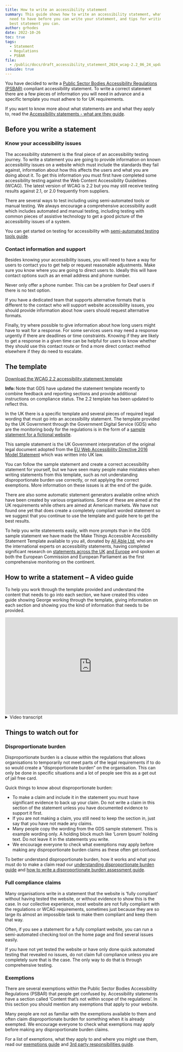 ```yaml
---
title: How to write an accessibility statement
summary: This guide shows how to write an accessibility statement, what you will
  need to have before you can write your statement, and tips for writing the
  best statement you can.
author: grhodes
date: 2022-10-26
toc: true
tags:
  - Statement
  - Regulations
  - PSBAR
file:
  - /public/docs/draft_accessibility_statement_2024_wcag-2.2_06_24_update.docx
isGuide: true
---
```

You have decided to write a [Public Sector Bodies Accessibility Regulations (PSBAR)](https://www.makethingsaccessible.com/guides/what-are-the-public-sector-bodies-accessibility-regulations/) compliant accessibility statement. To write a correct statement there are a few pieces of information you will need in advance and a specific template you must adhere to for UK requirements.

If you want to know more about what statements are and what they apply to, read the [Accessibility statements - what are they guide](https://www.makethingsaccessible.com/guides/accessibility-statements-what-are-they/).

## Before you write a statement

### Know your accessibility issues

The accessibility statement is the final piece of an accessibility testing journey. To write a statement you are going to provide information on known accessibility issues on a website which must include the standards they fail against, information about how this affects the users and what you are doing about it. To get this information you must first have completed some accessibility testing against the Web Content Accessibility Guidelines (WCAG). The latest version of WCAG is 2.2 but you may still receive testing results against 2.1, or 2.0 frequently from suppliers.

There are several ways to test including using semi-automated tools or manual testing. We always encourage a comprehensive accessibility audit which includes automated and manual testing, including testing with common pieces of assistive technology to get a good picture of the accessibility issues of a system.

You can get started on testing for accessibility with [semi-automated testing tools guide](https://www.makethingsaccessible.com/guides/semi-automated-accessibility-testing-tools/).

### Contact information and support

Besides knowing your accessibility issues, you will need to have a way for users to contact you to get help or request reasonable adjustments. Make sure you know where you are going to direct users to. Ideally this will have contact options such as an email address and phone number.

<div class="callout__info"><span class="callout__icon"></span><span class="callout__text">Never only offer a phone number. This can be a problem for Deaf users if there is no text option.</span></div>

If you have a dedicated team that supports alternative formats that is different to the contact who will support website accessibility issues, you should provide information about how users should request alternative formats.

Finally, try where possible to give information about how long users might have to wait for a response. For some services users may need a response urgently if there are deadlines or time constraints. Knowing if they are likely to get a response in a given time can be helpful for users to know whether they should use this contact route or find a more direct contact method elsewhere if they do need to escalate.

## The template[](/docs/draft-accessibility-statement-2023-wcag-2.2.docx)

[Download the WCAG 2.2 accessibility statement template](/docs/draft_accessibility_statement_2024_wcag-2.2_06_24_update.docx)

[](docs/draft_accessibility_statement_2024_wcag-2.2.docx)

<div class="callout__info"><span class="callout__icon"><strong class="visually-hidden">Info: </strong></span><span class="callout__text">Note that GDS have updated the statement template recently to combine feedback and reporting sections and provide additional instructions on compliance status. The 2.2 template has been updated to reflect this.</span></div>

In the UK there is a specific template and several pieces of required legal wording that must go into an accessibility statement. The template provided by the UK Government through the Government Digital Service (GDS) who are the monitoring body for the regulations is in the form of a [sample statement for a fictional website](https://www.gov.uk/government/publications/sample-accessibility-statement/sample-accessibility-statement-for-a-fictional-public-sector-website).

This sample statement is the UK Government interpretation of the original legal document adopted from the [EU Web Accessibility Directive 2016 Model Statement](https://www.legislation.gov.uk/eudn/2018/1523/2020-12-31) which was written into UK law.

You can follow the sample statement and create a correct accessibility statement for yourself, but we have seen many people make mistakes when writing statements from this template, such as not understanding disproportionate burden use correctly, or not applying the correct exemptions. More information on these issues is at the end of the guide.

There are also some automatic statement generators available online which have been created by various organisations. Some of these are aimed at the UK requirements while others are aimed at American markets. We have not found one yet that does create a completely compliant worded statement so we suggest that you continue to use the template and guide here to get the best results.

To help you write statements easily, with more prompts than in the GDS sample statement we have made the Make Things Accessible Accessibility Statement Template available to you all, donated by [All Able Ltd](https://www.allable.co.uk/), who are the international experts on accessibility statements, having completed significant research on [statements across the UK](https://www.allable.co.uk/research/accessibility-statements-v4) [and Europe](https://www.allable.co.uk/research/accessibility-statements-v3) and spoken at both the European Commission and European Parliament as the first comprehensive monitoring on the continent.

## How to write a statement – A video guide

To help you work through the template provided and understand the content that needs to go into each section, we have created this video guide showing George working through the template, giving information on each section and showing you the kind of information that needs to be provided.

<iframe width="560" height="315" src="https://www.youtube-nocookie.com/embed/LL-6q2AU8t4" title="YouTube video player" frameborder="0" allow="accelerometer; autoplay; clipboard-write; encrypted-media; gyroscope; picture-in-picture" allowfullscreen></iframe>

<details><summary>Video transcript</summary>

Hi everyone, welcome to this introduction to accessibility statements including how to write an accessibility statement.
What I've got in front of me is the accessibility statement template that we're putting up on makethingsaccessible.com and this is the template that you can download from the how to write an accessibility statement guide.

It's based off the GDS sample template.

It conforms to the UK required standards and has all the required information and what we'd be doing today is we'll be going through and showing you how to fill this out, showing you some of the complexities with some of these sections, and a few things to watch out for.

Hopefully this will be a useful guide to you filling out your own accessibility statements.
So, let's dive into it.

This is the accessibility statement template.

As I've mentioned, we'll start from the top and do a little quick run through of the various sections explaining what they're for, and then I will go through again and show you how to fill out each section. 

We start off with a little introduction.

This just gives a flavour of what the statement applies to and who owns the website.

Then we come to a how accessible this website is section.

This is just a not required section, it's optional.

But it's part of the standard template, so we can keep it in and point below.

You can also provide additional extra information here if you've got further things that you want to say about the state of the website.

Then we've got the feedback and contact information.

Very important section that's there to let users know that if they do have a problem and they need to get in contact with somebody or if they need an alternative format, they can get that information here.

Then we come onto the reporting accessibility problems with this website.

This is a legally required section.

It's similar to the feedback bit but will also still need to remain.

The enforcement procedures, again, a legally required piece of information for anyone that's writing a Public Sector Bodies, (websites and mobile applications) Accessibility Regulations 2018 compliance statement.

And then we've got an optional section contacting us by phone or visiting us in person. 

If you do have a way for people to come and visit you physically or other phone options, you can always list them here as well.

Then we get into the real meat of the statement.

So, we've got the technical information about this website accessibility section.

This is a legally required statement that you are trying to make things as compliant as possible.

Compliance status identifies how compliant you are, and you pick one of the three options.

Non accessible content is the overarching heading to the following three subheading areas, of which we've got non-compliance with the accessibility regulations.

This is where your list the outcomes of any of your accessibility testing including any WCAG success criteria and failures you may have.

And then we've got the disproportionate burden sections.

So, this is where you will list any disproportionate burden claims that you are making or let people know that you're not making any claims.

Then the third of the three subsections we've got content that's not within scope of the accessibility regulations.

Now this is where you list all your exemptions, and we'll go through each one of these in just a moment.

And then finally, we have the preparation of this accessibility statement section.

This is another required thing where we say when the statement was prepared, when it was last reviewed, when the tests will last carried out, and some information about how those tests were carried out.

So, let's go through the template.

I'll walk you through it and a lot more detail and we can hopefully come out with a very compliantly worded accessibility statement.

So, let's pick a website, we'll say this is the accessibility statement for make things accessible.

This could be any website, so for whatever website you're writing this statement for that goes there again.

As we've mentioned in the guides before, try to make sure that you're writing really one statement per system, or one statement per website.

That's the best way to do it, to keep the issues kind of focused on the platform at hand.

So, first things first, we've got this introduction section.

Now there are two statements here that we have to keep in, two lines that have to stay there.

They're legally required.

And I've got a bit of an explanation just before that to explain that notes are surrounded by square brackets and this will help anyone identify where note requirements are still there, and obviously by the end we should have nothing left that includes this square brackets.

What I'm going to do is I'm going to remove those notes because we want to end up with a finalised statement, so this accessibility statement applies to, and then what we're going to put in here is we're going to put in the scope of the statement, e.g. the website or domain to which the statement applies.

So, we're going to take out that draft text.

Remember this is legally required.

And we're going to say this applies to www.MakeThingsAccessible.com.

So now we know this statement applies to this particular domain.

Next section, another note, use the section below to make a brief general statement about what the website allows disabled users to do.

If you're testing says one of the features below and not true, remove them.
So, this is about how accessible the website is, and we've also made the website text as simple as possible to understand, et cetera, et cetera.

This is from the sample statement, so we don't need that note as before.

This website is run by. 

In this case, it's not actually run by a public sector body, it's run by me, George Rhodes. 

However, in the event that you are writing your own accessibility statements, what you'll be putting in here is this website is run by the public sector body.

OK.

And this will be your organizational name, for example, the name of your university, the name of your college, your Council, or whichever other organization you are representing with this statement.

So, this website is run by public sector body.

We've also made the website text as simple as possible to understand.

AbilityNet has advice on making your device easier to use if you have a disability.

This goes to my computer my way, a very useful site that's always good to help direct users too if they do need some support.

So, we leave that in.

The next section how accessible this website is now this is a section that comes from the government template.

Normally it would have a little bit more information including bullet points that say you should be able to zoom.

You should be able to do this, that and the other.

Of course you should, it's the legal requirement. 

However, we're kind of duplicating that information further down where we go into detail about what the problems are.
So, what I prefer to do is leave this with just a bit of text to say we know that some parts of the website are not fully accessible, in the event that you do have some issues, you can see a full list of any issues we currently know about in the non-accessible content section of this statement.

So that's further down.

What I would also add in here, which you can do is if you've got something going on like you're building a new website, a new version of the current website or anything else that kind of shows what's happening in terms of accessibility of the website at the moment you can add it in here, give people some additional updates or instructions if required to give a bit more of a summary.

Then, coming onto the feedback and contact Information section now once again this is a legally required section, so you cannot remove it.

I would also suggest that you keep these contacts sections both the feedback and the reporting sections where they're supposed to be here.

Don't play around with the orders of sections from the template, just keep it as is. I know we all want to kind of direct people to resolving problems themselves or online contact routes before we give them the option to ring somebody up or also go and make a complaint or ask for enforcement against us, so some people put these further down at the end of the statement.

Don't do that.

It's much more straightforward just to have the contact information there, because if they do really seriously need it, they are going to find it.

We might as well make it front and centre and give people the support that they need as quickly as possible.
So, feedback and contact information is a legally required section, but you don't necessarily have to use this wording, so you can change the wording on this one.

But I would encourage you to try and give as many different options as possible in terms of contacts routes.
So, e-mail, phone number, any other contact details because it's always good to give people the options.
If we just do a phone number then it can be no good for deaf users.

If there's no text-based contact option, so an e-mail alone is OK.

But if you've got other options then definitely try to add in more options.

So, this should also cover your requirement for if people need alternative formats, here's a good route to go and ask for those.

So, we're going to remove some of these comments if you need information on the website in a different format like accessible PDF, large print, easy read, audio recordings or Braille.

This is who you contact now for our one. 

It's going to be the e-mail info@makethingsaccessible.com.

OK, so info@makethingsaccessible.com we're going to link that and that's obviously going to be through to the e-mail address.

We don't have a phone number or any other contact details for make things accessible, but if you did for your one, please add in as many contact routes as possible.

If you've got a different person that would deal with website complaints versus someone that would deal with alternative format requests separate them out, give different contact details as much as is useful.

It's also a good idea to add in a time frame for when people can expect a response.

So, whether that's two days, five days, whatever it is, as long as you let people know that can be really useful if someone in a bit of a rush to get some information about your service and the number of days is going to be a longer than what they need, then they might realize, OK I can put a request in here, but it's not going to come back for a few days.

I'll go and find a more direct or urgent route to get this this information together, so we'll consider your request and get back to you in let's say 5 days, we'll say 5.
Cool.

OK, so we've now got the headings right the intro's right.

How accessible the website is just the standard text that we're keeping there.

Feedback and contact information has the e-mail address and the number of days we're expecting a response.

Next is the reporting accessibility problems with this website.

Now this section is legally required.

Don't remove it and try to keep this as close to this as possible.

So, we're always looking to improve the accessibility of this website.

If you find any problems not listed on this page or think we're not meeting accessibility requirements, contact…
And then this should be how you provide details of how to report these issues to your organization and contact details for the unit or personal responsible for dealing with these reports.

Quite often, especially for small websites or small teams, this is going to be the same as the feedback and contact information.

So, in this case it is info@makethingsaccessible.com.

So that is once again going to be the same, the same e-mail address.

However, if you had larger organizations and different groups would deal with different things, this might be your digital accessibility team address.

This might be a product team address.

Although yes, many a time, it might be that the reporting information and the feedback information are the same, both of these sections are independently legally required, so we do suggest to have a compliantly worded statement that you do keep both of those in the statement.

You don't get rid of either of them.

They are both required.

And then underneath the reporting accessibility problems with this website section, we have a little link here, read tips on contacting organizations about inaccessible websites.

This is a useful thing that we put in a long time ago just to help people get a little bit more information on how to complain about accessibility problems.

This takes you off to W3 to get some more advice.

Next is the enforcement procedure section.

So once again, this is a legally required section and the government sample statement will give you some information on this.

And we've got both options for those who are in Great Britain and those who are in Northern Ireland.

Now what you'll do is you will pick whichever one of these is most applicable to you.

So, if you're in Great Britain you will be picking the first one because you'll be under the enforcement of the Equality and Human Rights Commission.

But if you're in Northern Ireland, you will be under the enforcement of the Equalities Commission for Northern Ireland.

If you are a UK spanning authority or organization in any respect, you will want both so you can keep both in, or you can delete one or the other that's absolutely fine.

What we're going to do just for this example because I'm based in England.

I will be picking the Equality and Human Rights Commission section.

However, if anything's going kind of broad, then we will obviously be picking both or if it's in Northern Ireland specifically we'd pick the Northern Ireland one.

Next one is contacting us by phone or visiting us in person.

Now, I said this was an optional one.

You can add further information here if you want to give directions on how to get to offices or what facilities offices have if someone does come to visit you in person.

This can be good for, places like universities that might have IT drop in desks or any other organizations where you may have in person visitation, and someone might ask about accessibility issues with this service or in general.

However, make things accessible does not have any physical premises that anyone can come and say hello to us at.

So, we're going to take that out as it was optional and we're going to move on to the technical compliance sections.

Technical information about this website accessibility.

This section is also legally required, and this is where you make a committal statement to say that you're committed to making the website accessible in accordance with the regulations.

So, name of organization, we chose public sector body.

Is committed to making its website accessible in accordance with the Public Sector Bodies (Websites and Mobile applications) (No.2) Accessibility Regulations 2018.

That's all you have to do.

Just put in your name.

It's a required statement to identify legally, that you are committing to compliance with the law.

That's all you need there. 
The next one is the compliance status section.

Now this is another easy one, but can trip some people up.

What we've got is we've got three options here, so we've got this website is fully compliant, partially compliant, and not compliant.

Now, with each one of these, all you have to do is pick the one that most applies to your website, and then pick whether it's non-compliances, exemptions or non-compliances and exemptions.

For the partially compliant or not compliant options, now just a little bit of wording difference here.

You can see the partially compliant says due to the non-compliances et cetera, whereas the non-compliant one separates it out into two sentences, so it's a full stop and then the non-compliances or exemptions, et cetera are listed below.

So, there is a tiny little bit of wording difference there, so make sure you pick the right one.
It's not the biggest deal, but just for completeness you will want to pick due to for the partial or separate sentence for the not compliant.

Now what we've got is we've got fully compliant, partially compliant, and not compliant.
Fully compliant should be relatively self-explanatory.

It's if you've got no issues whatsoever.

Remember, this is saying fully compliant with the web content accessibility guidelines, not the regulations.

Now that's an important point because you might be fully compliant with the regulations in terms of, all of your content that's in scope of the regulations is accessible, but you have some non-accessible content that is out of scope of the regulations.

Now that is different to being completely WCAG compliant.

OK.

So, in here you're saying that the website is fully compliant with WCAG not with the regulations.

So, remember as far as the wording goes, if you have some content that's outside the scope of the regulations, but otherwise everything else is fully accessible, you'll still want to say that this website is partially compliant due to the exemptions listed below.

OK, so we're saying fully compliant with WCAG or if you've got any issues, disproportionate burden claims or exemptions, we're going to say partially compliant or not compliant, but we'll clarify what it's for.

So, in this case, we're going to say for this example that there are some issues.

So, we know we're not going to be fully compliant.

Then it's a debate as to whether we are partially compliant or not compliant.

Now the way we normally judge this is how severe the issues are, and this is this is up for a bit of bit of debate.
But what we try to say is you are partially compliant if you have any medium or low impact issues which will affect the user journeys.

So, things like colour contrast might not be as good as it needs to be or other relatively minor issues that allow a user to continue to navigate the service or can make their own adjustments, so might be able to apply their own colour filters etcetera that will allow them to continue their journeys.

Not compliant is if you have more serious issues so critical or high issues, this could be something like a form does not work with keyboard controls or there's no focus indication on a page, or none of the buttons have correct names or identify themselves correctly.

Many of these things have more significant impacts on user's ability to navigate and interact with the website, so if we've got more serious issues, we'll probably say not compliant over partially compliant.

But again, it's judgment call and there is information on MakeThingsAccessible.com to help you better understand the way in which we bracket our issue category criteria.

So, we break it down into critical high, medium, low and advisory and that can help you make a decision as to whether you feel that you're partially compliant or not compliant.

Either way, you've got some issues and we'll go through, and we'll list some of those out.

So, in this example, we're going to pick partially compliant.

As you can see here, we've got some notes to just explain what you need to do and to delete the options that don't apply.

So, we've done that.

We don't need that long note at the beginning there.

So, what we've got is this website is partially compliant with the web content accessibility guidelines version 2.1 double A standard, due to and then we've got an insert one of the following the non-compliances.

The exemptions or the non-compliances and exemptions.

Now because I want to show you examples of both, we're going to pick the non-compliances and exemptions listed below.
We're going to remove the other options in there and we're going to leave ourselves with the final statement of this website is partially compliant with the web content accessibility guidelines version 2.1 double A standard due to the non-compliances and exemptions listed below.

If you've got both, you do need to list both the non-compliances and exemptions.

So now we come onto those subsections.

What we've got is we've got the overarching heading of non-accessible content and then we've got non compliances, disproportionate burden, and content that's not within scope.

Now it's very important here that if you've got one section, say for example we only had some non-compliances, but we're not claiming any exemptions and we're not claiming any disproportionate burdens, we still have to have all three sections.

We still have to have all three of the subsections, it's just in the ones where we don't have anything to say what we're going to do is we're going to say that we're not claiming disproportionate burden or we're not claiming any exemptions.

But you do if you have one, you have to have all three, OK?

You can't delete the subsections out if you've got some of them.

So, I'll show you what I mean.

Non accessible content, yes, we don't need that note.

And then we've got non-compliance.

Now we're going to say, OK, we've got some issues, fantastic, haven't got disproportionate burden.

What you can't do is you can't delete that whole thing out.

You don't want to do that.

What you want to do is you want to say at this time we've not made any disproportionate burden claims which is exactly what I'm going to do.

We will cover disproportionate burden in other videos to go through a little bit more what evidence you need to make disproportionate burden claims, but you have to have evidence to support disproportionate burden claims.
Now we'll come back on to that in a second.

Let's continue to move through this in a logical order.

So, as I've said, you can't delete any of the subsections.

Let's go through what each of those subsections are.

First one is non-compliances with the accessibility regulations.

Now this section is where you list all of your known accessibility problems that fall within the WCAG success criteria.

So, we've got some example content here. I've put a few issues together just to show you how you might want to go about structuring them and a little bit of a formula here, so we'll go through.

When you're listing your issues, what you want to do is you want to list each issue.

Give an idea of where it is, who it's affecting, what kind of user groups it's affecting, what the impact is, what the WCAG success criteria is, and then what you're doing about it when you think it might be fixed.
So, let's take a look at a couple of these examples.

So, what we've got is we've got skip to content across all pages of the website, does not move the user to the main content of the page.

Basically, it's a broken skip to content link.

This is not a serious issue as there are only three moves between the skip to content button and the main content in the example that we've given.

So, what we're saying there is that's a relatively minor issue because it's three additional tab moves to get to the main content, so the skip to content is only saving that user a couple of seconds.

Now if we had a mega menu or nested large menus, this might be a more serious issue because without options to skip a user forward or bypass some of those navigational blocks, it would be a very long, arduous journey for a user to get through. If that was the case and it was a more serious issue, we would reflect that here and we'd say this is a big problem because it's got a mega menu and therefore, this is causing the users a lot of delay.

So, what we said is we've said it's a not a serious issue because it's only this very small impact.

So now that the user knows what the problem is, what the impact is, which is they've got tab just a couple more tabs.
Then we're identifying what were tags success criteria this fails against.

So, in this case it fails the WCAG success criteria 2.4.1 Bypass Blocks which is an A success criteria.

And what we have said in letting people know about what we're doing is we have a ticket raised for this issue and expect to fix to be deployed in the upcoming October 2020 update.

OK.
So that's about what you need to say for a singular issue, let's take a look at another one.

We know that the continue button on pages within any given form journey shall we say.

So, say this is our complaints journey, we know that the continue button on pages within the complaints journey are not very clear when focused on keyboard.

OK, so we know that this is a keyboard focus issue.

Now, the reason why we've only said this much is because what we would want to flag up with you in this example is to say, perhaps a little bit more is this that there's no focus indication whatsoever?

Is this because there's a small contrast issue?

Is it because there is a line surrounding it, but it's only a single pixel width line and so it's not very clearly visible, even though it does make contrast requirements?

We would encourage people to give it a little bit more information so that users know which groups it might be impacting.

Now, because this is a focused visibility issue and again, we could say more on this. We said that this fails WCAG 1.4.11 Non-text contrast.

So, we know that this is going to be an issue that it doesn't need the three to one contrast requirements, and 2.4.7 Focus Visible.

So, we also know in there that we're going to have other significant focus visibility problems, not just that it doesn't meet contrast, but it is there.

So, we know that that's going to be quite complex issue. We might want to give more of a description there.

This issue or this error has been raised with the developer and is included on our production roadmap.

We do not yet have a date for when this will be fixed.

Now, this is not preferable.

You know, we would like to say if possible, when we think it is going to be fixed.

Remember to put in dates that are actually in the future.

We've included an October 2020 date in here so that nobody just leaves this copied in.

But if you don't know the dates, if it is going to be on a supplier’s road map and you don't have a date for it yet, let people know that you don't have a date for it yet and say what you're going to try and do about alternatives for this in the meantime, if possible.

Then we've got a final one here where we know this is a problem and what we've also given is as an alternative you can e-mail us directly at blah blah blah while we work on fixing this issue.

So, in this we've given the example of exampleservice@example.co.uk.

So, if you do have problems, you can also let people know about the alternative routes that you've set up.

So, if there is an e-mail address, let them know.

If there is some other route, let them know as well.

Just to recap on a very succinct explanation of the bits that you want to put in when listing accessibility issues in this section.

Remember we're in the non-compliance for the Accessibility Regulation section.

What you want to say is this thing is broken.

Here is where it is broken.

So, what pages it's on, what journeys it's on if you know that.

This is the kind of effect it might have on you as a user.

This is what WCAG point it fails against and here is what you can do instead, and what we're doing to fix the problem.

So, all very useful stuff.

One of the other things I will say because large websites tend to have many, many issues with them.

If you find yourself writing 2-3 pages of issues as we go down, it can become harder to navigate, especially with each one of these being a paragraph to themselves. What you can always do to try and make that a little bit more ‘easy to understand’ is we can always say, right, so, for these three issues here we're going to turn them into a list.

So now each one of those will be a list item, and for users to navigate, it will say this is a list of three items, so they get to know how many issues we've got.

The other thing you can always do is while this is a heading three, you can add in further subheadings, so we might say that we've got navigation issues, OK, and we'll say that that's a heading 4.

We might say that the focus indication issue, although not to do with navigation, is to do with visual appearance.
So, we might say that as a as another issue.

So we'll say that as a heading 4.

We might say there are content issues in which we might write further ones.

Remember again, just while I'm here, not lists of single items.

So, try and keep them to multiple item lists as well.

We always want to avoid single item lists, so content issues we're going to make that a heading 4.

Add an, well, start a new list, and then what we're going to say here is some content includes headings which are visually styled to be headings but not programmatically tagged as headings.

For example, some of our news articles do not contain a correct heading structure.

OK, so, what we're doing is we're letting people know that we've got a problem with some of our headings.

So, they look like headings, but they haven't been styled as headings, so they won't be navigable properly.

They won't appear in a headings list.

We know that this is appearing on some of the news articles.

This fails WCAG 1.3.1 Info and Relationships, and we might say we are undertaking a review of our news article content and updating news articles with this issue before the end of December 2022.

OK.

So, we might say something like that which would be a succinct description.

If we wanted to provide a little bit more information you can go into more detail but for longer lists, these become quite long, so try and be as succinct as possible. 

So now we've got some non-compliances.

We've listed out our issues.

We've listed out our WCAG success criteria.

We're going to remove that little prompt just to remind you.

I also always like to include this little section at the end to say if you find an issue that we have yet to identify, please contact us using one of the routes described in the reporting accessibility problems with this website section of this statement, because we may have missed something new things are appearing all the time.
It's always good just to let people know if they find something you have not listed to let you know so that you can add it to the list.

Alternatively, if you have claimed disproportionate burden or have some exemptions, but you don't have any issues, you don't have any non-compliances otherwise, you can always use this sample piece of text which says we've not identified any areas of the website that are not compliant with the regulations and are not otherwise covered by exemptions.

If you find an issue that we have yet to identify, please contact us using one of the routes described in the report accessibility problems bit, so once again it's a little bit of a repeat of that section above but also with the we haven't got anything in this section bit right now.

But we have listed some issues so what we're going to do is we're going to take that out.
Now we come onto disproportionate burden. Now the one main thing I would say when filling out a disproportionate burden section of a statement.

If you're using this template, the default text I've left in is at this time we have not made any disproportionate burden claims.

If you're going to use the government template, in that sample statement there is holding text in the disproportionate burden section and it says things about skip to content, some labels, and orientation.
That text is very specific and it is holding text.

It is an example.

It is not to be used as just generic text, you cannot claim it.

So please, if you see that and you're using that as a template, remove that because I read a lot of accessibility statements and many people leave the example text in the disproportionate burden claim because they think if the government have put that in, then that seems like a legitimate claim and we'll make that same claim. 

No.

To make a disproportionate burden claim, you have to have really significant evidence to show that you have worked out that this is going to have a significant cost.

It's not going to make a massive difference to disabled user groups and several other things.

You have to have some evidence to support that.

If I see that you have copy and pasted the text directly from the sample statement, it's almost a given that you haven’t actually provided evidence for that claim and you haven't filled this this statement out correctly, and I see quite a lot of them.

So please, one thing I would ask of everyone is if you're going to use the sample statement template from the government, please clear out the disproportionate burden section and just say at this time we've not made any disproportionate burden claims, only replace it once you have genuinely thought about what claim you're going make, you've double checked it's not already an exemption, which is another thing that a lot of people do.
They claim for things that are already exemptions, so you don't have to.

You've checked you've got your evidence together, and then you can put something in the statement to say we've claimed disproportionate burden for this thing, and that is what the example text within the sample statement is showing you.

The sample statement from the government, that's what that's showing you is once you are ready to make a claim, this is about as much information as you should put in to say here's what we're claiming for, here's the specific thing, we've done an assessment, and its disproportionate burden because of these reasons.

That's what the government statement is trying to show you.

Not saying that the things in the statement are actually a sensible or legitimate claim to make.

So, please do not copy paste the content from the government sample statement.

On to the final subsection, content that's not within scope of the accessibility regulations.

Now this is another important section here.

Once again, you have to have this if you've got the other two.

And what we do here is we're going to list any of the exemptions that may be affecting our website.

Now what I've done is I've included some sample text to get you started on each of the main regulations, which you're likely to be claiming, but obviously you will want to fully replace these with specific text about your own content and about your own website or system.

So, let's take a look at each one in turn.

The first one, we're going have a look at is PDFs and other documents.

Now this is more for older documents.

This falls within the office file formats and PDF's, etcetera.

Various documents that are older.

So, we're talking pre regulations and these may not necessarily need to be made accessible.

However, anything that is used for what is called an active administrative journey, so these might be important forms that you are expecting people to download and fill out, or be able to interact with, and then send back to you anything like that because it's part of an active journey.

It's something that people have to fill out and something people have to interact with rather than just for information.

Those do have to be made accessible, even if they're pre-registration.

So, what we've got here is we might have a load of old documents, meeting minutes from a particular executive board or Council meetings or something there for information and nobody really looks at them and they're pre-regulations so we don't have to make them accessible.

However, if somebody asks for one of these specifically, and they ask for an alternative format, they ask for a reasonable adjustment.

You will obviously be required to provide it for that specific thing, so this becomes a “we'll fix it on request” rather than “we'll proactively go back through all the documentation”, back 5-10 years kind of thing.
So, PDF's and other documents.

We've got some stuff here.

Only if it's for essential stuff.

And remember, this is older documents pre regulations now because make things accessible got set up after the regulations came into effect, I can't claim any of this because all of our documents are going to be put up new.
So, everything must be accessible.

So, I'm not going say that.

But for larger websites you might want to use it but eventually that one will become less relevant.

The next one up is third party content.

Now, you may include third party content onto your website.

This might be in the form of user comments as part of a forum.

This might be documentation that you have to publish legally for other reasons.

It might be provided to you by a national regulatory body or a government department and because they've sent it to you and it's locked and it has to be that way for their other legal requirements there's little you can do about it.
You can try and offer alternatives, but there might be content that's completely outside of your control and you cannot change it.

If you want to know a little bit more about third party content responsibility, we have guides up on MakeThingsAccessible.com which can take you through the five key questions of working out whether you may have responsibility for certain types of third-party content, but it's a useful exemption to be aware of.

Now once again we're not going to…

The problem is I'm not going to have any of these on here because we're making the website accessible from the beginning, so I'm not claiming any exemptions, but just for this example, say we're going to be piping in some third-party content from outside sources that we've got no control over, but it's vitally important that we do so.
So, we're going to claim an exemption for that. So, we'll leave the third-party content exemption there.

The next thing is video content.

Now you're probably watching this on MakeThingsAccessible.com so this is a…

This would be a video up there, however, because it's after 23rd of September 2020 it would be required that we do have accessible alternatives available for this video, such as captioning and a transcript.

Audio descriptions as well, but because this is a talking head video and I hope I've done a good job of narrating what's going on, audio descriptions may not be necessary as a separate audio described version.

But we might include some video content that was published pre-September 2020 as useful references or embeds onto the website.

So, what I'm going to say is that we don't plan to add captions to live video streams because live video is exempt.
Now that is a separate one, and we're not going to do live video.

So, we're going to remove that.

But I am going to say we do have some existing pre-recorded video content that was published before 23rd of September 2020.

This content is also exempt from regulations.

Don't need to say also.

So, this content is exempt from the regulations and all new video content we produce will have appropriate captions, audio descriptions and transcripts as necessary.

So, we're going to say that one that's all good.

Then we've got three more just to take a quick look through.

Online maps, so maps, as long as they're not used for navigational purposes, this could be a map like a Google map, an interactive map on your website.

This could be a picture of a map of a physical space, or a geographical area.

Or it could be a document with a map in for example, say a planning document which has information about the layout of a house or building whatever is being requested for planning permission but it's not used for navigational purposes, so whatever the format the online map comes in, whether it's an interactive map, a picture or a document is still counts as an online map.

Now, they're not required to be accessible because it's almost impossible to kind of provide that guidance.

But what we should be doing is we should be providing alternatives. 

So, if we've got information about a about a planning application, many planning services already offer the option for users to come in and speak to somebody and ask questions about the planning process or a particular planning application to their hearts content.

So, what we do is we might claim an exemption because of some online maps we've got, but we talk about the accessible alternatives to say you can contact these people, we can give you a description.

We can talk you through it. We can answer any questions and we put that both here in the accessibility statement and next to the maps wherever they appear.

For navigational purposes.

So, say you've got a map showing how to get to your offices.

You're not going be able to make that map accessible most likely, but what you can do is once again provide more clear, accessible alternatives.

So, you might provide a full postal address so that someone can put it into a sat nav.

You might provide a What 3 Words coordinate.

You might provide direction instructions from the nearest train station or bus stop to help people navigate to your offices, to your campus, wherever it happens to be.

So, online maps are a problem.

You can claim an exemption for them, but the important thing is you should be saying about the accessible alternatives you'll be putting in place.

Once again in a very similar vein to what we had about some of the older PDFs, archive content.

Now this is content that's specifically badged as archives, so this might be an archive of old news articles, an archive of you know, financial reports going back ten years for various reasons.

Archives are exempt.

They have to be clearly badged “It's going to have to be an archive”.

If you update them at any point and you do kind of significant upgrades, then you may be required to further adjust them, but for certain pieces of archive content, you do have an exemption. 

Now we don't have any archive content on MakeThingsAccessible.com, so I'm going to remove that and then the final one is quite easy.

There are some timeline-based exemptions for internal systems, so anything prior to September 2019, that is an internal facing system, so, this might be your intranet, this might be staff only systems such as self-service for booking annual leave and things like that.

Anything like that there's requirements for it to be substantially revised post September 2019 to be in scope of the regulations and you have to make sure that it does comply.

Now, we don't need to claim this for MakeThingsAccessible.com, but if you're going to write… If you've got internal systems, I would write an accessibility statement anyway and include this additional line “We have chosen to produce this accessibility statement in advance of the substantial revision, to support our users and our requirement under the Equality Act 2010 and the public sector equality duty.”

Many of us still have a requirement to make things proactively accessible under the Equality Act and the public sector equality duty.

So, it's still a good idea to write a statement, point out that there's an internal systems exemption in this section, but say we're doing it anyway because it's good practice.

Now that's the final exemption I'm going to walk you through. 

Once again, like with the other sections, I've got a bit of example text here that you can use if you have no exemptions that you're going to be claiming.

To say, “at this time we've not identified any content that is not within scope of the accessibility regulations.”
So, you can say that if you need to instead of, all of the others.

And then we come onto the final section.

So, the final section is preparation of this accessibility statement.

This is a legally required section once again.

So, you have to have this in it has to be in this kind of format and you have to give further information about how this statement was prepared and how we kind of got to these results.

So, this statement was prepared on, what's the date today?

The date today is the 26th October 2022.

It was last reviewed on and what we'd say is when we published this statement, we're going to say that it was published on the 26th October 2022.

What you'll leave when you update the statement periodically as you leave it up on the website, you'll leave “the statement was prepared on the 26th of October 2022”, as the original date for when it first was added.

It was last reviewed on, and then you'll update this state every time you review it so people can see when it came in and when the last change was.

This is the website was last tested on.

What you will do is you will put in here the date that you received any auditing report or when you completed your testing and when you finalised your reports or when you last did your semi-automated test run.

And this website was last tested on once again 26th of October 2022.

The test was carried out by.

Now, what you're going to do here is you're going to add in a little bit of information about who did the testing and what you did for the testing.

So, the test was carried out by…

You could say you did your own testing.

You can say this was carried out by an internal team.

You could say it was done by a third-party auditing company or whoever.

But whatever you do, you've got to put that in here.

So, this test was carried out, let's say, internally by Make Things Accessible digital accessibility staff.

So, you might have a team for this.

You might have an individual.

You don't need to name them specifically, but you can say this team or this role or responsibility, they last completed the testing.

So, the test was carried out by or carried out internally.

Here we are.

Alternatively, you might say the tester was carried out by All Able limited or anybody else who's doing your report for you.

But in this case, we've said it's carried out internally by staff.
Testing included a mix of manual and semi-automated tool testing including testing with common assistive technology and browser pairings.

So, you want to say a little bit about what you did for the tests.

GDS will ask you about this.

So, they will say, how did you test it?

And you might say, well, we used these automated tools, and someone checked in with the screen reader, and went through it with keyboard, and did all the colour contrast checking manually, and various other bits and pieces.

Now, what you want to say is just to summarize, we did a range of manual checks and semi-automated tool testing.

You could list what tools you used if you really wanted to, but this is fine enough and it's always good to point out if you have indeed tested with common assistive technology and browser pairings if you're if you're going kind of that extra step and that is the completion of an accessibility statement.

This with the removal of the bits that I've just used as example, would be ready for publishing.

So, as a quick recap and run through, we've done the introduction and who this applies to.

We've provided feedback addresses how long it's going to take to get feedback.

We've provided addresses for reporting accessibility problems.

We've picked the enforcement procedure paragraph that applies to us.

We've put our name in the technical information about this website’s accessibility section where all we have to do is just add our name.

For compliance status we've picked, whether we're fully partially or not compliant and chosen whether it's because of non-compliances, exemptions, or both.

Then we filled out the non-accessible content section and each of the three subsections which we have to keep.

So, we've got the non-compliance with accessibility regulations where we've listed our issues and the WCAG success criteria they fail against, and we've split those out to kind of give it a bit more when navigational structure if we've got a lot of issues.

For disproportionate burden, we haven't made any claims and I've given you a little bit of advice on why you need to be very careful with that one, so please make sure you have evidence to support a claim before you put anything in that section.

Content that's not within scope.

We've gone through all of the exemptions that might apply to us.

We've had to think about it, and we've picked the ones that apply and what we would do is we'd go through and make sure that all of that text is applicable to our specific situation with the given website that we're writing the statement for.

And then we finished it all off by filling out the preparation of this accessibility statement where you can see when it was prepared, when it was last reviewed, when it was last tested, who carried out the testing, and finally what that testing entailed.

And that's it.

That's all you need to do to write a PSBAR compliant accessibility statement.

Obviously, you can go above and beyond.

You can add more information in, more support for users, more tools and pieces of assistive technology that they may consider to help interact with your website better.

You might provide more information about how to get support, some of your disability support options.

You might go into more detail about the types of issues and when you're getting fixed you could talk a little bit more about the road map that you're taking to improve the accessibility of this website or system.

There's always ways to go above and beyond, and if you want to look at more information on going above and beyond an accessibility statements, I would suggest going to textBox Digital.

The textBox Digital website, which is where the ASPIRE accessibility statement accreditation process is hosted and that can give you more information on how to really hit what a really good accessibility statement looks like that goes above and beyond legal compliance and helps you improve the content that you're providing for your users.

And also through ASPIRE you can pay, get checked and tested, and get a little badge to say how good your accessibility statement is if you really did want to go for those next steps.

But what we have covered in this video is how to make a legally compliantly worded accessibility statement in accordance with the public sector bodies accessibility regulations.

So, I've shown you how to fill out all of the bits that are legally required and what you need to say to meet your obligations.

Any further questions, you can always contact us either through the make things accessible website on info@makethingsaccessible.com or you can get us directly at info@allable.co.uk.
Thanks for listening.

</details>

## Things to watch out for

### Disproportionate burden

Disproportionate burden is a clause within the regulations that allows organisations to temporarily not meet parts of the legal requirements if to do so would create a “disproportionate burden” on the organisation. This can only be done in specific situations and a lot of people see this as a get out of jail free card.

Quick things to know about disproportionate burden:

* To make a claim and include it in the statement you must have significant evidence to back up your claim. Do not write a claim in this section of the statement unless you have documented evidence to support it first.
* If you are not making a claim, you still need to keep the section in, just say that you have not made any claims.
* Many people copy the wording from the GDS sample statement. This is example wording only. A holding block much like ‘Lorem Ipsum’ holding text. Do not leave it in the statements you write.
* We encourage everyone to check what exemptions may apply before making any disproportionate burden claims as these often get confused.

To better understand disproportionate burden, how it works and what you must do to make a claim read our [understanding disproportionate burden guide](https://www.makethingsaccessible.com/guides/understanding-disproportionate-burden/) and [how to write a disproportionate burden assessment guide](https://www.makethingsaccessible.com/guides/how-to-write-a-disproportionate-burden-assessment/).

### Full compliance claims

Many organisations write in a statement that the website is ‘fully compliant’ without having tested the website, or without evidence to show this is the case. In our collective experience, most website are not fully compliant with the regulations or WCAG requirements, sometimes just because they are so large its almost an impossible task to make them compliant and keep them that way.

Often, if you see a statement for a fully compliant website, you can run a semi-automated checking tool on the home page and find several issues easily.

<div class="callout__info"><span class="callout__icon"></span><span class="callout__text">If you have not yet tested the website or have only done quick automated testing that revealed no issues, do not claim full compliance unless you are completely sure that is the case. The only way to do that is through comprehensive testing.</span></div>

### Exemptions

There are several exemptions within the Public Sector Bodies Accessibility Regulations (PSBAR) that people get confused by. Accessibility statements have a section called ‘Content that’s not within scope of the regulations’. In this section you should mention any exemptions that apply to your website.

Many people are not as familiar with the exemptions available to them and often claim disproportionate burden for something when it is already exempted. We encourage everyone to check what exemptions may apply before making any disproportionate burden claims.

For a list of exemptions, what they apply to and where you might use them, read our [exemptions guide](https://www.makethingsaccessible.com/guides/psbar-exemptions/) and [3rd party responsibilities guide](https://www.makethingsaccessible.com/guides/3rd-party-content-responsibilities/).

